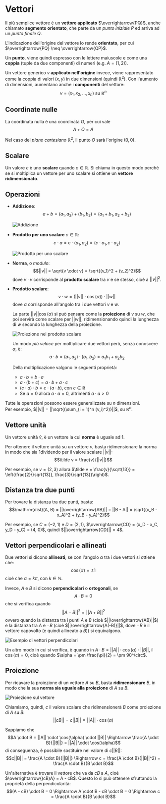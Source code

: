 # Vettori

Il più semplice vettore è un **vettore applicato** $\overrightarrow{PQ}$, anche chiamato **segmento orientato**, che parte da un _punto iniziale_ $P$ ed arriva ad un _punto finale_ $Q$.

L'indicazione dell'origine del vettore lo rende **orientato**, per cui $\overrightarrow{PQ} \neq \overrightarrow{QP}$.

Un **punto**, viene quindi espresso con le lettere maiuscole e come una **coppia** (tuple da due componenti) di numeri (e.g. $A = (1, 2)$).

Un vettore generico $v$ **applicato nell'origine** invece, viene rappresentato come la coppia di valori $(x, y)$ in due dimensioni (quindi $\mathbb{R}^2$).
Con l'aumento di dimensioni, aumentano anche i **componenti** del vettore:
$$v = (x_1, x_2, ..., x_n) \text{ su } \mathbb{R}^n$$

## Coordinate nulle

La coordinata nulla è una coordinata $O$, per cui vale
$$A + O = A$$

Nel caso del _piano cartesiano_ $\mathbb{R}^2$, il punto $O$ sarà l'origine $(0, 0)$.

## Scalare

Un valore $c$ è uno **scalare** quando $c \in \mathbb{R}$.
Si chiama in questo modo perchè se si moltiplica un vettore per uno scalare si ottiene un **vettore ridimensionato**.

## Operazioni

- **Addizione**:
	$$a + b = (a_1, a_2) + (b_1, b_2) = (a_1 + b_1, a_2 + b_2)$$

	![Addizione](assets/01.png)

- **Prodotto per uno scalare** $c \in \mathbb{R}$:
	$$c \cdot a = c \cdot (a_1, a_2) = (c \cdot a_1, c \cdot a_2)$$

	![Prodotto per uno scalare](assets/02.png)

- **Norma**, o _modulo_:
	$$||v|| = \sqrt{v \cdot v} = \sqrt{(v_1)^2 + (v_2)^2}$$
	dove $v \cdot v$ corrisponde al **prodotto scalare** tra $v$ e se stesso, cioè a $||v||^2$.

- **Prodotto scalare**:
	$$v \cdot w = (||v|| \cdot \cos(\alpha)) \cdot ||w||$$
	dove $\alpha$ corrisponde all'angolo tra i due vettori $v$ e $w$.

	La parte $||v||\cos(\alpha)$ si può pensare come la **proiezione** di $v$ su $w$, che poi servirà come scalare per $||w||$, ridimensionando quindi la lunghezza di $w$ secondo la lunghezza della proiezione.

	![Proiezione nel prodotto scalare](assets/03.png)

	Un modo _più veloce_ per moltiplicare due vettori però, senza conoscere $\alpha$, è:
	$$a \cdot b = (a_1, a_2) \cdot (b_1, b_2) = a_1b_1 + a_2b_2$$

	Della moltiplicazione valgono le seguenti proprietà:
	- $a \cdot b = b \cdot a$
	- $a \cdot (b + c) = a \cdot b + a \cdot c$
	- $(c \cdot a) \cdot b = c \cdot (a \cdot b)$, con $c \in \mathbb{R}$
	- Se $a = 0$ allora $a \cdot a = 0$, altrimenti $a \cdot a > 0$

Tutte le operazioni possono essere generalizzate su $n$ dimensioni. \
Per esempio, $||v|| = ||\sqrt{(\sum_{i = 1}^n (v_i)^2)}||$, su $\mathbb{R}^n$.

## Vettore unità

Un vettore unità $\tilde v$, è un vettore la cui **norma** è uguale ad $1$.

Per ottenere il vettore unità su un vettore $v$, basta ridimensionare la norma in modo che sia $1$dividendo per il valore scalare $||v||$:
$$\tilde v = \frac{v}{||v||}$$

Per esempio, se $v = (2, 3)$ allora $\tilde v = \frac{v}{\sqrt{13}} = \left(\frac{2}{\sqrt{13}}, \frac{3}{\sqrt{13}}\right)$.

## Distanza tra due punti

Per trovare la distanza tra due punti, basta:
$$\mathrm{dist}(A, B) = ||\overrightarrow{AB}|| = ||B - A|| = \sqrt{(x_B - x_A)^2 + (y_B - y_A)^2}$$

Per esempio, se $C = (-2, 1)$ e $D = (2, 1)$, $\overrightarrow{CD} = (x_D - x_C, y_D - y_C) = (4, 0)$, quindi $||\overrightarrow{CD}|| = 4$.

## Vettori perpendicolari e allineati

Due vettori si dicono **allineati**, se con l'angolo $\alpha$ tra i due vettori si ottiene che:
$$\cos(\alpha) = \pm 1$$
cioè che $\alpha = k \pi$, con $k \in \mathbb{N}$.

Invece, $A$ e $B$ si dicono **perpendicolari** o **ortogonali**, se
$$A \cdot B = 0$$
che si verifica quando
$$||A - B||^2 = ||A + B||^2$$
ovvero quando la distanza tra i punti $A$ e $B$ (cioè $||\overrightarrow{AB}||$) e la distanza tra $A$ e $-B$ (cioè $||\overrightarrow{A(-B)}||$, dove $-B$ è il vettore capovolto (e quindi allineato a $B$)) si equivalgono.

![Esempio di vettori perpendicolari](assets/04.png)

Un altro modo in cui si verifica, è quando in $A \cdot B = ||A|| \cdot \cos(\alpha) \cdot ||B||$, il $\cos(\alpha) = 0$, cioè quando $\alpha = \pm \frac{\pi}{2} = \pm 90^\circ$.

## Proiezione

Per ricavare la proiezione di un vettore $A$ su $B$, basta **ridimensionare** $B$, in modo che la sua **norma sia uguale alla proiezione** di $A$ su $B$.

![Proiezione sul vettore](assets/05.png)

Chiamiamo, quindi, $c$ il valore scalare che ridimensionerà $B$ come proiezione di $A$ su $B$:
$$||cB|| = c||B|| = ||A|| \cdot \cos(\alpha)$$

Sappiamo che
$$A \cdot B = ||A|| \cdot \cos(\alpha) \cdot ||B|| \Rightarrow \frac{A \cdot B}{||B||} = ||A|| \cdot \cos(\alpha)$$
di conseguenza, è possibile sostituire nel valore di $c||B||$:
$$c||B|| = \frac{A \cdot B}{||B||} \Rightarrow c = \frac{A \cdot B}{||B||^2} = \frac{A \cdot B}{B \cdot B}$$

Un'alternativa è trovare il vettore che va da $cB$ a $A$, cioè $\overrightarrow{(cB)A} = A - cB$.
Questo lo si può ottenere sfruttando la proprietà della perpendicolarità:
$$(A - cB) \cdot B = 0 \Rightarrow A \cdot B - cB \cdot B = 0 \Rightarrow c = \frac{A \cdot B}{B \cdot B}$$
